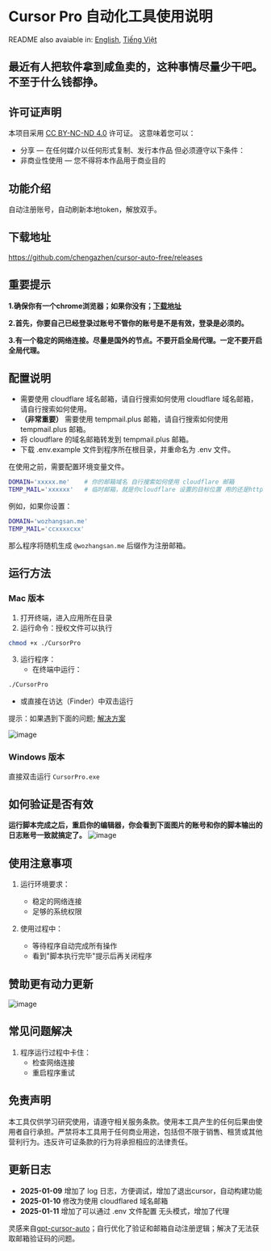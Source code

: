 # Cursor Pro 自动化工具使用说明

README also avaiable in: [English](./README.EN.md), [Tiếng Việt](./README.VI.md)

## 最近有人把软件拿到咸鱼卖的，这种事情尽量少干吧。不至于什么钱都挣。


## 许可证声明
本项目采用 [CC BY-NC-ND 4.0](https://creativecommons.org/licenses/by-nc-nd/4.0/) 许可证。
这意味着您可以：
- 分享 — 在任何媒介以任何形式复制、发行本作品
但必须遵守以下条件：
- 非商业性使用 — 您不得将本作品用于商业目的


## 功能介绍
自动注册账号，自动刷新本地token，解放双手。

## 下载地址
https://github.com/chengazhen/cursor-auto-free/releases



## 重要提示
**1.确保你有一个chrome浏览器；如果你没有；[下载地址](https://www.google.com/intl/en_pk/chrome/)**

**2.首先，你要自己已经登录过账号不管你的账号是不是有效，登录是必须的。**

**3.有一个稳定的网络连接。尽量是国外的节点。不要开启全局代理。一定不要开启全局代理。**

## 配置说明

+ 需要使用 cloudflare 域名邮箱，请自行搜索如何使用 cloudflare 域名邮箱，请自行搜索如何使用。
+ **（非常重要）** 需要使用 tempmail.plus 邮箱，请自行搜索如何使用 tempmail.plus 邮箱。
+ 将 cloudflare 的域名邮箱转发到 tempmail.plus 邮箱。
+ 下载 .env.example 文件到程序所在根目录，并重命名为 .env 文件。


在使用之前，需要配置环境变量文件。

```bash
DOMAIN='xxxxx.me'    # 你的邮箱域名 自行搜索如何使用 cloudflare 邮箱
TEMP_MAIL='xxxxxx'   # 临时邮箱，就是你cloudflare 设置的目标位置 用的还是https://tempmail.plus/zh/#! 的邮箱
```

例如，如果你设置：
```bash
DOMAIN='wozhangsan.me'
TEMP_MAIL='ccxxxxcxx'
```
那么程序将随机生成 `@wozhangsan.me` 后缀作为注册邮箱。


## 运行方法

### Mac 版本
1. 打开终端，进入应用所在目录
2. 运行命令：授权文件可以执行
```bash
chmod +x ./CursorPro
```
3. 运行程序：
   - 在终端中运行：
```bash
./CursorPro
```
   - 或直接在访达（Finder）中双击运行


提示：如果遇到下面的问题; [解决方案](https://sysin.org/blog/macos-if-crashes-when-opening/)


![image](./screen/c29ea438-ee74-4ba1-bbf6-25e622cdfad5.png)



### Windows 版本
直接双击运行 `CursorPro.exe`


## 如何验证是否有效
**运行脚本完成之后，重启你的编辑器，你会看到下面图片的账号和你的脚本输出的日志账号一致就搞定了。**
![image](./screen/截屏2025-01-04%2009.44.48.png)


## 使用注意事项

1. 运行环境要求：
   - 稳定的网络连接
   - 足够的系统权限

2. 使用过程中：
   - 等待程序自动完成所有操作
   - 看到"脚本执行完毕"提示后再关闭程序
  
## 赞助更有动力更新

![image](./screen/afdian-[未认证]阿臻.jpg)

## 常见问题解决

1. 程序运行过程中卡住：
   - 检查网络连接
   - 重启程序重试


## 免责声明
本工具仅供学习研究使用，请遵守相关服务条款。使用本工具产生的任何后果由使用者自行承担。严禁将本工具用于任何商业用途，包括但不限于销售、租赁或其他营利行为。违反许可证条款的行为将承担相应的法律责任。

## 更新日志
- **2025-01-09** 增加了 log 日志，方便调试，增加了退出cursor，自动构建功能
- **2025-01-10** 修改为使用 cloudflared 域名邮箱
- **2025-01-11** 增加了可以通过 .env 文件配置 无头模式，增加了代理

灵感来自[gpt-cursor-auto](https://github.com/hmhm2022/gpt-cursor-auto)；自行优化了验证和邮箱自动注册逻辑；解决了无法获取邮箱验证码的问题。

